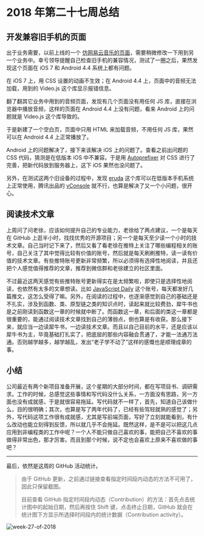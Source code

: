 # 2018 年第二十七周总结

## 开发兼容旧手机的页面

出于业务需要，以前上线的一个 [仿网易云音乐的页面](https://github.com/Dream4ever/JavaScript/blob/master/docs/code-analysis/disc-rotating-effect.md)，需要稍微修改一下用到另一个业务中。幸亏领导提醒自己检查旧手机的兼容情况，测试了一圈之后，果然发现这个页面在 iOS 7 和 Android 4.4 系统上都有问题。

在 iOS 7 上，用 CSS 设置的动画不生效；在 Android 4.4 上，页面中的音频无法加载，用到的 Video.js 这个库显示报错信息。

翻了翻其它业务中用到的音频页面，发现有几个页面没有用任何 JS 库，直接在浏览器中播放音频，这样的页面在 Android 4.4 上没有问题，看来 Android 上的问题就是 Video.js 这个库导致的。

于是新建了一个空白页，页面中只用 HTML 来加载音频，不用任何 JS 库，果然可以在 Android 4.4 上正常播放了。

Android 上的问题解决了，接下来该解决 iOS 上的问题了。查看之前出问题的 CSS 代码，猜测是在低版本 iOS 中不兼容。于是用 [Autoprefixer](https://autoprefixer.github.io/) 对 CSS 进行了完善，把新代码放到服务器上，这下 iOS 果然也没问题了。

另外，在测试这两个旧设备的过程中，发现 [eruda](https://github.com/liriliri/eruda) 这个库可以在低版本手机系统上正常使用，腾讯出品的 [vConsole](https://github.com/Tencent/vConsole) 就不行，也算是解决了又一个小问题，很开心。

## 阅读技术文章

上周问了问老徐，应该如何提升自己的专业能力，老徐给了两点建议，一个是每天在 GitHub 上逛半小时，找找优秀的开源项目；另一个是每天至少读一个小时的技术文章。自己当时记下来了，然后又看了看老徐在推特上关注了哪些编程相关的账号，自己关注了其中觉得比较有价值的账号，然后就是每天刷刷推特，读一读有价值的技术文章。有些推特账号更新非常频繁，所以必须得有选择性地阅读，并且还把个人感觉值得推荐的文章，推荐到微信群和老徐建立的社区里面。

不过最近这两天感觉有些推特账号更新得实在是太频繁啦，即使只是选择性地阅读，也依然有太多的文章想读。比如 [JavaScript Daily](https://twitter.com/JavaScriptDaily) 这个账号，每天都发好几篇推文，这怎么受得了嘛。另外，在阅读的过程中，也逐渐感觉到自己的基础还是不扎实，涉及到函数、类、原型链之类的知识点时，读起来就比较费劲，犀牛书也是之前刚读到函数这一章的时候就中断了。而函数这一章，和后面的类这一章都是很重要的，能通过阅读技术文章找到自己的薄弱点，倒也算是有收获。那么接下来，就应当一边读犀牛书，一边读技术文章。而且以自己目前的水平，还是应该以犀牛书为主，毕竟基础打扎实了，把底层的那些内容融会贯通了，才能一法通万法通。否则越学越多，越学越乱，发出“老子学不动了”这样的感慨也是顺理成章的事。

## 小结

公司最近有两个新项目准备开展，这个星期的大部分时间，都在写项目书、调研需求。工作的时候，总感觉这些事情和写代码没什么关系，一方面没有思路，另一方面也没有成就感，于是就很容易拖延。写代码就不一样了，首先，知道自己该做什么，目的很明确；其次，也算是写了两年代码了，已经有些驾轻就熟的感觉了；另外，写代码这项工作很有成就感，尤其是写前端页面，写好了立刻就能看到，有什么改动也能立刻得到反馈，所以就几乎不会拖延。既然这样，是不是可以把这几点应用到非编程类的工作中呢？一个人不能只做自己喜欢的事，能把自己不喜欢的事做得非常出色，那才厉害。而且到那个时候，说不定也会喜欢上原来不喜欢做的事吧？

---

最后，依然是这周的 GitHub 活动统计。

> 由于 GitHub 更新，之前通过链接查看指定时间段内动态的方法不可用了，因此只保留截图。
>
> 目前查看 GitHub 指定时间段内动态（Contribution）的方法：首先点击统计图中的起始日期，然后再按住 Shift 键，点击终止日期，GitHub 就会在统计图下方显示所选择时间段内的统计数据（Contribution activity）。

![week-27-of-2018](http://owve9bvtw.bkt.clouddn.com/Fv_2otL1RmLHR_ZCXKFRUYbUFr1o)
